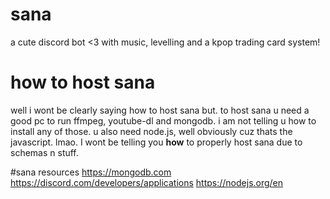 # sana
a cute discord bot &lt;3 with music, levelling and a kpop trading card system!

# how to host sana
well i wont be clearly saying how to host sana but. to host sana u need a good pc to run ffmpeg, youtube-dl and mongodb. i am not telling u how to install any of those. u also need node.js, well obviously cuz thats the javascript. lmao. I wont be telling you **how** to properly host sana due to schemas n stuff.

#sana resources
https://mongodb.com https://discord.com/developers/applications https://nodejs.org/en
